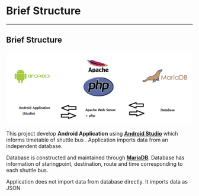 # Brief Structure

------------
## Brief Structure
![brief1](./img/brief1.png)

This project develop __Android Application__ using __[Android Studio](https://developer.android.com/studio)__ which informs timetable of shuttle bus . Application imports data from an independent database.

Database is constructed and maintained through __[MariaDB](https://mariadb.org/)__. Database has information of staringpoint, destination, route and time corresponding to each shuttle bus.

Application does not import data from database directly. It imports data as JSON
